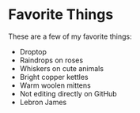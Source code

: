 # Favorite Things

These are a few of my favorite things:

- Droptop
- Raindrops on roses
- Whiskers on cute animals
- Bright copper kettles
- Warm woolen mittens
- Not editing directly on GitHub
- Lebron James

